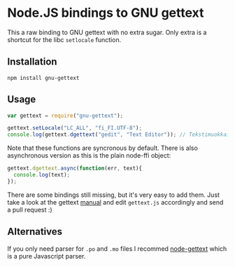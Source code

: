 # Node.JS bindings to GNU gettext

This a raw binding to GNU gettext with no extra sugar. Only extra is a shortcut
for the libc `setlocale` function.

## Installation

    npm install gnu-gettext

## Usage

```javascript
var gettext = require("gnu-gettext");

gettext.setLocale("LC_ALL", "fi_FI.UTF-8");
console.log(gettext.dgettext("gedit", "Text Editor")); // Tekstimuokkain
```

Note that these functions are syncronous by default. There is also asynchronous
version as this is the plain node-ffi object:

```javascript
gettext.dgettext.async(function(err, text){
  console.log(text);
});
```

There are some bindings still missing, but it's very easy to add them. Just
take a look at the gettext [manual][] and edit `gettext.js` accordingly and
send a pull request :)


## Alternatives

If you only need parser for `.po` and `.mo` files I recommed [node-gettext][] which
is a pure Javascript parser.

[node-gettext]: https://github.com/andris9/node-gettext
[manual]: http://www.gnu.org/software/gettext/manual/gettext.html

